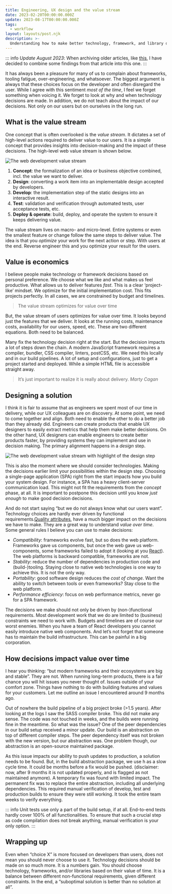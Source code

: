 ```yaml
---
title: Engineering, UX design and the value stream
date: 2023-02-20T00:00:00.000Z
update: 2023-08-17T00:00:00.000Z
tags:
  - workflow
layout: layouts/post.njk
description: >-
  Understanding how to make better technology, framework, and library decisions in front-end development
---
```


::: info
*Update August 2023*: When archiving older articles, like [this](/writing/ux-engineering-alignment), I have decided to combine some findings from that article into this one.
:::

It has always been a pleasure for many of us to complain about frameworks, tooling fatigue, over-engineering, and whatsoever. The biggest argument is always that these choices focus on the developer and often disregard the user. While I agree with this sentiment _most of the time_, I feel we forget something when voicing it. We forget to look at why and when technology decisions are made. In addition, we do not teach about the impact of our decisions. Not only on our users but on ourselves in the long run.

## What is the value stream

One concept that is often overlooked is the _value stream_. It dictates a set of high-level actions required to deliver value to our users. It is a simple concept that provides insights into decision-making and the impact of these decisions. The high-level web value stream is shown below.

![The web development value stream](/img/value-stream.png)

1. **Concept**: the formalization of an idea or business objective combined, incl. the value we want to deliver.
2. **Design**: converting a work item into an implementable design accepted by developers.
3. **Develop**: the implementation step of the static designs into an interactive result.
4. **Test**: validation and verification through automated tests, user acceptance tests, etc.
5. **Deploy & operate**: build, deploy, and operate the system to ensure it keeps delivering value.

The value stream lives on macro- and micro-level. Entire systems or even the smallest feature or change follow the same steps to deliver value. The idea is that you _optimize_ your work for the next action or step. With users at the end. Reverse engineer this and you optimize your result for the users.

## Value is economics

I believe people make technology or framework decisions based on personal preference. We choose what we like and what makes us feel productive. What allows us to deliver features _fast_. This is a clear ‘project-like’ mindset. We optimize for the initial implementation cost. This fits projects perfectly. In all cases, we are constrained by budget and timelines.

> The value stream optimizes for value over time

But, the value stream of users optimizes for value over time. It looks beyond just the features that we deliver. It looks at the running costs, maintenance costs, availability for our users, speed, etc. These are two different equations. Both need to be balanced.

Many fix the technology decision right at the start. But the decision impacts a lot of steps down the chain. A modern JavaScript framework requires a compiler, bundler, CSS compiler, linters, postCSS, etc. We need this locally and in our build pipelines. A lot of setup and configurations, just to get a project started and deployed. While a simple HTML file is accessible straight away.

> It’s just important to realize it is really about delivery. <cite>Marty Cagan</cite>

## Designing a solution

I think it is fair to assume that as engineers we spent most of our time in delivery, while our UX colleagues are on discovery. At some point, we need to come together and align. Both need to enable the other to do a better job than they already did. Engineers can create products that enable UX designers to easily extract metrics that help them make better decisions. On the other hand, UX designers can enable engineers to create better products faster, by providing systems they can implement and use in decision making. The primary alignment happens in a _design_ step.

![The web development value stream with highlight of the design step](/img/value-stream-part-2.png)

This is also the moment where we should consider technologies. Making the decisions earlier limit your possibilities within the design step. Choosing a single-page application (SPA) right from the start impacts how you build your system design. For instance, a SPA has a heavy client-server communication load. This might not fit the requirements from the _concept_ phase, at all. It is important to postpone this decision until you know _just enough_ to make good decision decisions.

And do not start saying “but we do not always know what our users want”. Technology choices are hardly ever driven by functional requirements.[Quality attributes](https://en.wikipedia.org/wiki/List_of_system_quality_attributes), have a much bigger impact on the decisions we have to make. They are a great way to understand _value over time_. Some general rules I believe you can use to make decisions:

- _Compatibility_: frameworks evolve fast, but so does the web platform. Frameworks gave us components, but once the web gave us web-components, some frameworks failed to adopt it (looking at you [React](https://custom-elements-everywhere.com/libraries/react/results/results.html)). The web platforms is backward compatible, frameworks are not.
- _Stability_: reduce the number of dependencies in production code and (build-)tooling. Staying close to native web technologies is one way to achieve this. It is not the only way.
- _Portability_: good software design reduces the _cost of change_. Want the ability to switch between tools or even frameworks? Stay close to the web platform.
- _Performance efficiency_: focus on web performance metrics, never go for a SPA framework.

The decisions we make should not only be driven by (non-)functional requirements. Most development work that we do are limited to (business) constraints we need to work with. Budgets and timelines are of course our worst enemies. When you have a team of React developers you cannot easily introduce native web components. And let’s not forget that someone has to maintain the build infrastructure. This can be painful in a big corporation.

## How decisions impact value over time

I hear you thinking: “but modern frameworks and their ecosystems are big and stable”. They are not. When running long-term products, there is a fair chance you will hit issues you never thought of. Issues outside of your comfort zone. Things have nothing to do with building features and values for your customers. Let me outline an issue I encountered around 9 months ago.

Out of nowhere the build pipeline of a big project broke (>1.5 years). After looking at the logs I saw the SASS compiler broke. This did not make any sense. The code was not touched in weeks, and the builds were running fine in the meantime. So what was the issue? One of the peer dependencies in our build setup received a minor update. Our build is an abstraction on top of different compiler steps. The peer dependency itself was not broken with the new version, but our abstraction was. One problem though, our abstraction is an open-source maintained package.

As this issue impacts our ability to push updates to production, a solution needs to be found. But, in the build abstraction package, we use h as a slow cycle time. It could be months before a fix would be pushed. (disclaimer: now, after 9 months it is not updated properly, and is flagged as not maintained anymore). A temporary fix was found with limited impact. The permanent fix was to replace the entire abstraction, including all underlying dependencies. This required manual verification of develop, test and production builds to ensure they were still working. It took the entire team weeks to verify everything.

::: info
Unit tests use only a part of the build setup, if at all. End-to-end tests hardly cover 100% of all functionalities. To ensure that such a crucial step as code compilation does not break anything, manual verification is your only option.
:::

## Wrapping up

Even when “choice X” is more focused on developers than users, does not mean you should never choose to use it. Technology decisions should be made on so much more. It is a numbers gain. You should choose technology, frameworks, and/or libraries based on their value of time. It is a balance between different non-functional requirements, given different constraints. In the end, a “suboptimal solution is better than no solution at all”.
